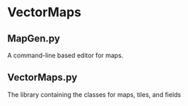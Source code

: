 # VectorMaps
## MapGen.py
A command-line based editor for maps.

## VectorMaps.py
The library containing the classes for maps, tiles, and fields

